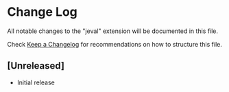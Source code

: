 # Change Log
All notable changes to the "jeval" extension will be documented in this file.

Check [Keep a Changelog](http://keepachangelog.com/) for recommendations on how to structure this file.

## [Unreleased]
- Initial release